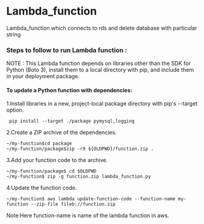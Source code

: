 # Lambda_function
Lambda_function which connects to rds and delete database with particular string

### Steps to follow to run Lambda function :

NOTE : This Lambda function depends on libraries other than the SDK for Python (Boto 3), install them to a local directory with pip, and include them in your deployment package.

#### To update a Python function with dependencies:

1.Install libraries in a new, project-local package directory with pip's --target option.
     
     pip install --target ./package pymysql,logging
     
2.Create a ZIP archive of the dependencies.

    ~/my-function$cd package
    ~/my-function/package$zip -r9 ${OLDPWD}/function.zip .

3.Add your function code to the archive. 

    ~/my-function/package$ cd $OLDPWD
    ~/my-function$ zip -g function.zip lambda_function.py
    
4.Update the function code.

    ~/my-function$ aws lambda update-function-code --function-name my-function --zip-file fileb://function.zip
    
Note:Here function-name is name of the lambda function in aws.


